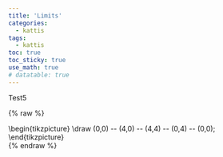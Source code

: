 ```yaml
---
title: 'Limits'
categories:
  - kattis
tags:
  - kattis 
toc: true
toc_sticky: true
use_math: true
# datatable: true
---
```


Test5

{% raw %}
<div class="tikz">
\begin{tikzpicture}
    \draw (0,0) -- (4,0) -- (4,4) -- (0,4) -- (0,0);
\end{tikzpicture}
</div>
{% endraw %}

